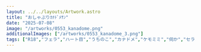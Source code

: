 ```yaml
---
layout: ../../layouts/Artwork.astro
title: "おしゃぶりｶﾅﾄﾞﾒｻﾝ"
date: "2025-07-08"
image: "/artworks/0553_kanadome.png"
additionalImages: ["/artworks/0553_kanadome_3.png"]
tags: ["R18","フェラ","ハート目","うちのこ","カナドメ","ケモミミ","伺か","セラスク","お気に入り"]
---
```


